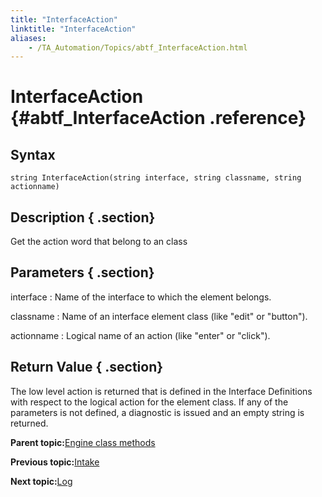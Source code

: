 ```yaml
--- 
title: "InterfaceAction"
linktitle: "InterfaceAction"
aliases: 
    - /TA_Automation/Topics/abtf_InterfaceAction.html
---
```

# InterfaceAction {#abtf_InterfaceAction .reference}

## Syntax

`string InterfaceAction(string interface, string classname, string actionname)`

## Description { .section}

Get the action word that belong to an class

## Parameters { .section}

interface
:   Name of the interface to which the element belongs.

classname
:   Name of an interface element class \(like "edit" or "button"\).

actionname
:   Logical name of an action \(like "enter" or "click"\).

## Return Value { .section}

The low level action is returned that is defined in the Interface Definitions with respect to the logical action for the element class. If any of the parameters is not defined, a diagnostic is issued and an empty string is returned.

**Parent topic:**[Engine class methods](../../TA_Automation/Topics/abtf_Engine_classes.html)

**Previous topic:**[Intake](../../TA_Automation/Topics/abtf_Intake.html)

**Next topic:**[Log](../../TA_Automation/Topics/abtf_Log.html)


